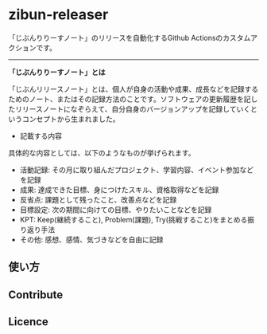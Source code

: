 # zibun-releaser

「じぶんりりーすノート」のリリースを自動化するGithub Actionsのカスタムアクションです。

---

**「じぶんりりーすノート」とは**

「じぶんリリースノート」とは、個人が自身の活動や成果、成長などを記録するためのノート、またはその記録方法のことです。ソフトウェアの更新履歴を記したリリースノートになぞらえて、自分自身のバージョンアップを記録していくというコンセプトから生まれました。

- 記載する内容

具体的な内容としては、以下のようなものが挙げられます。

- 活動記録: その月に取り組んだプロジェクト、学習内容、イベント参加などを記録
- 成果: 達成できた目標、身につけたスキル、資格取得などを記録
- 反省点: 課題として残ったこと、改善点などを記録
- 目標設定: 次の期間に向けての目標、やりたいことなどを記録
- KPT: Keep(継続すること), Problem(課題), Try(挑戦すること)をまとめる振り返り手法
- その他: 感想、感情、気づきなどを自由に記録

## 使い方

## Contribute

## Licence
